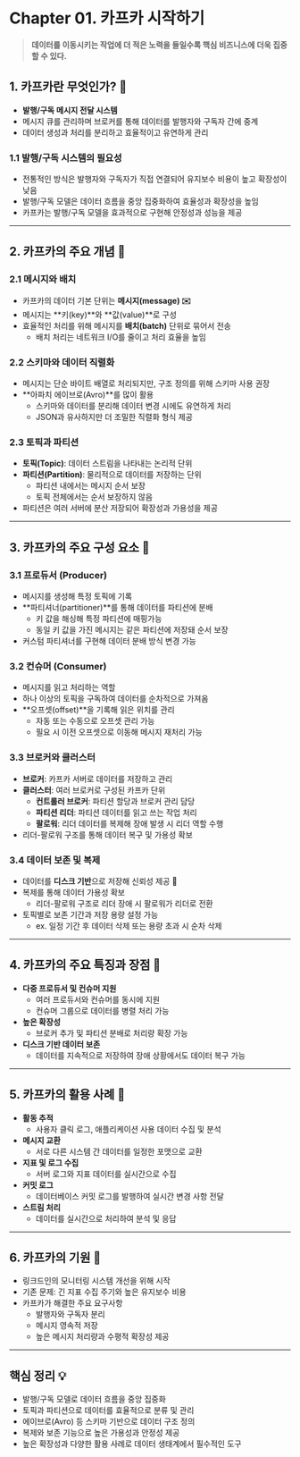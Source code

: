 # Chapter 01. 카프카 시작하기

> **데이터를 이동시키는 작업에 더 적은 노력을 들일수록 핵심 비즈니스에 더욱 집중할 수 있다.**

## **1. 카프카란 무엇인가? 🤔**
- **발행/구독 메시지 전달 시스템**
- 메시지 큐를 관리하며 브로커를 통해 데이터를 발행자와 구독자 간에 중계
- 데이터 생성과 처리를 분리하고 효율적이고 유연하게 관리

### **1.1 발행/구독 시스템의 필요성**
- 전통적인 방식은 발행자와 구독자가 직접 연결되어 유지보수 비용이 높고 확장성이 낮음
- 발행/구독 모델은 데이터 흐름을 중앙 집중화하여 효율성과 확장성을 높임
- 카프카는 발행/구독 모델을 효과적으로 구현해 안정성과 성능을 제공

---

## **2. 카프카의 주요 개념 📌**

### **2.1 메시지와 배치**
- 카프카의 데이터 기본 단위는 **메시지(message) ✉️**
- 메시지는 **키(key)**와 **값(value)**로 구성
- 효율적인 처리를 위해 메시지를 **배치(batch)** 단위로 묶어서 전송
    - 배치 처리는 네트워크 I/O를 줄이고 처리 효율을 높임

### **2.2 스키마와 데이터 직렬화**
- 메시지는 단순 바이트 배열로 처리되지만, 구조 정의를 위해 스키마 사용 권장
- **아파치 에이브로(Avro)**를 많이 활용
    - 스키마와 데이터를 분리해 데이터 변경 시에도 유연하게 처리
    - JSON과 유사하지만 더 조밀한 직렬화 형식 제공

### **2.3 토픽과 파티션**
- **토픽(Topic)**: 데이터 스트림을 나타내는 논리적 단위
- **파티션(Partition)**: 물리적으로 데이터를 저장하는 단위
    - 파티션 내에서는 메시지 순서 보장
    - 토픽 전체에서는 순서 보장하지 않음
- 파티션은 여러 서버에 분산 저장되어 확장성과 가용성을 제공

---

## **3. 카프카의 주요 구성 요소 📌**

### **3.1 프로듀서 (Producer)**
- 메시지를 생성해 특정 토픽에 기록
- **파티셔너(partitioner)**를 통해 데이터를 파티션에 분배
    - 키 값을 해싱해 특정 파티션에 매핑가능
    - 동일 키 값을 가진 메시지는 같은 파티션에 저장돼 순서 보장
- 커스텀 파티셔너를 구현해 데이터 분배 방식 변경 가능

### **3.2 컨슈머 (Consumer)**
- 메시지를 읽고 처리하는 역할
- 하나 이상의 토픽을 구독하여 데이터를 순차적으로 가져옴
- **오프셋(offset)**을 기록해 읽은 위치를 관리
    - 자동 또는 수동으로 오프셋 관리 가능
    - 필요 시 이전 오프셋으로 이동해 메시지 재처리 가능

### **3.3 브로커와 클러스터**
- **브로커**: 카프카 서버로 데이터를 저장하고 관리
- **클러스터**: 여러 브로커로 구성된 카프카 단위
    - **컨트롤러 브로커**: 파티션 할당과 브로커 관리 담당
    - **파티션 리더**: 파티션 데이터를 읽고 쓰는 작업 처리
    - **팔로워**: 리더 데이터를 복제해 장애 발생 시 리더 역할 수행
- 리더-팔로워 구조를 통해 데이터 복구 및 가용성 확보

### **3.4 데이터 보존 및 복제**
- 데이터를 **디스크 기반**으로 저장해 신뢰성 제공 💾
- 복제를 통해 데이터 가용성 확보
    - 리더-팔로워 구조로 리더 장애 시 팔로워가 리더로 전환
- 토픽별로 보존 기간과 저장 용량 설정 가능
    - ex. 일정 기간 후 데이터 삭제 또는 용량 초과 시 순차 삭제

---

## **4. 카프카의 주요 특징과 장점 📌**
- **다중 프로듀서 및 컨슈머 지원**
    - 여러 프로듀서와 컨슈머를 동시에 지원
    - 컨슈머 그룹으로 데이터를 병렬 처리 가능
- **높은 확장성**
    - 브로커 추가 및 파티션 분배로 처리량 확장 가능
- **디스크 기반 데이터 보존**
    - 데이터를 지속적으로 저장하여 장애 상황에서도 데이터 복구 가능

---

## **5. 카프카의 활용 사례 📰**
- **활동 추적**
    - 사용자 클릭 로그, 애플리케이션 사용 데이터 수집 및 분석
- **메시지 교환**
    - 서로 다른 시스템 간 데이터를 일정한 포맷으로 교환
- **지표 및 로그 수집**
    - 서버 로그와 지표 데이터를 실시간으로 수집
- **커밋 로그**
    - 데이터베이스 커밋 로그를 발행하여 실시간 변경 사항 전달
- **스트림 처리**
    - 데이터를 실시간으로 처리하여 분석 및 응답

---

## **6. 카프카의 기원 🧭**
- 링크드인의 모니터링 시스템 개선을 위해 시작
- 기존 문제: 긴 지표 수집 주기와 높은 유지보수 비용
- 카프카가 해결한 주요 요구사항
    - 발행자와 구독자 분리
    - 메시지 영속적 저장
    - 높은 메시지 처리량과 수평적 확장성 제공

---

## **핵심 정리 💡**
- 발행/구독 모델로 데이터 흐름을 중앙 집중화
- 토픽과 파티션으로 데이터를 효율적으로 분류 및 관리
- 에이브로(Avro) 등 스키마 기반으로 데이터 구조 정의
- 복제와 보존 기능으로 높은 가용성과 안정성 제공
- 높은 확장성과 다양한 활용 사례로 데이터 생태계에서 필수적인 도구
